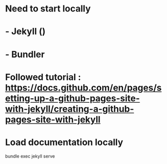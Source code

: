# Need to start locally
# - Jekyll ()
# - Bundler
# Followed tutorial : https://docs.github.com/en/pages/setting-up-a-github-pages-site-with-jekyll/creating-a-github-pages-site-with-jekyll
# Load documentation locally
bundle exec jekyll serve
